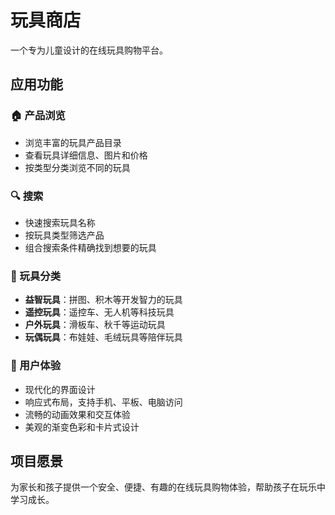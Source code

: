 # 玩具商店

一个专为儿童设计的在线玩具购物平台。

## 应用功能

### 🏠 产品浏览
- 浏览丰富的玩具产品目录
- 查看玩具详细信息、图片和价格
- 按类型分类浏览不同的玩具

### 🔍 搜索
- 快速搜索玩具名称
- 按玩具类型筛选产品
- 组合搜索条件精确找到想要的玩具

### 🎨 玩具分类
- **益智玩具**：拼图、积木等开发智力的玩具
- **遥控玩具**：遥控车、无人机等科技玩具
- **户外玩具**：滑板车、秋千等运动玩具
- **玩偶玩具**：布娃娃、毛绒玩具等陪伴玩具

### 📱 用户体验
- 现代化的界面设计
- 响应式布局，支持手机、平板、电脑访问
- 流畅的动画效果和交互体验
- 美观的渐变色彩和卡片式设计

## 项目愿景

为家长和孩子提供一个安全、便捷、有趣的在线玩具购物体验，帮助孩子在玩乐中学习成长。
